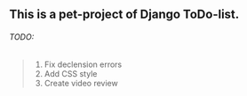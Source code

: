 ## This is a pet-project of Django ToDo-list.

###### TODO:
> 1. Fix declension errors
> 2. Add CSS style
> 3. Create video review